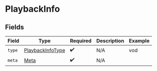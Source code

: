 # PlaybackInfo


## Fields

| Field                                                           | Type                                                            | Required                                                        | Description                                                     | Example                                                         |
| --------------------------------------------------------------- | --------------------------------------------------------------- | --------------------------------------------------------------- | --------------------------------------------------------------- | --------------------------------------------------------------- |
| `type`                                                          | [PlaybackInfoType](../../models/components/PlaybackInfoType.md) | :heavy_check_mark:                                              | N/A                                                             | vod                                                             |
| `meta`                                                          | [Meta](../../models/components/Meta.md)                         | :heavy_check_mark:                                              | N/A                                                             |                                                                 |
